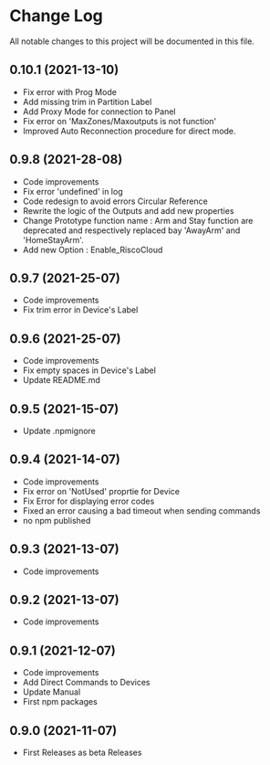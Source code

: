 # Change Log

All notable changes to this project will be documented in this file.

## 0.10.1 (2021-13-10)
* Fix error with Prog Mode
* Add missing trim in Partition Label
* Add Proxy Mode for connection to Panel
* Fix error on 'MaxZones/Maxoutputs is not function'
* Improved Auto Reconnection procedure for direct mode.

## 0.9.8 (2021-28-08)
* Code improvements
* Fix error 'undefined' in log
* Code redesign to avoid errors Circular Reference
* Rewrite the logic of the Outputs and add new properties
* Change Prototype function name : Arm and Stay function are deprecated and respectively 
replaced bay 'AwayArm' and 'HomeStayArm'.
* Add new Option : Enable_RiscoCloud

## 0.9.7 (2021-25-07)
* Code improvements
* Fix trim error in Device's Label

## 0.9.6 (2021-25-07)
* Code improvements
* Fix empty spaces in Device's Label
* Update README.md

## 0.9.5 (2021-15-07)
* Update .npmignore

## 0.9.4 (2021-14-07)
* Code improvements
* Fix error on 'NotUsed' proprtie for Device
* Fix Error for displaying error codes
* Fixed an error causing a bad timeout when sending commands
* no npm published

## 0.9.3 (2021-13-07)
* Code improvements

## 0.9.2 (2021-13-07)
* Code improvements

## 0.9.1 (2021-12-07)
* Code improvements
* Add Direct Commands to Devices
* Update Manual
* First npm packages

## 0.9.0 (2021-11-07)
* First Releases as beta Releases
